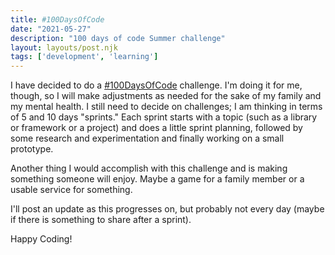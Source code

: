 ```yaml
---
title: #100DaysOfCode
date: "2021-05-27"
description: "100 days of code Summer challenge"
layout: layouts/post.njk
tags: ['development', 'learning']
---
```


I have decided to do a [#100DaysOfCode](https://www.software.com/src/essential-guide-to-the-100-days-of-code-challenge) challenge. I'm doing it for me, though, so I will make adjustments as needed for the sake of my family and my mental health. I still need to decide on challenges; I am thinking in terms of 5 and 10 days "sprints." Each sprint starts with a topic (such as a library or framework or a project) and does a little sprint planning, followed by some research and experimentation and finally working on a small prototype.

Another thing I would accomplish with this challenge and is making something someone will enjoy. Maybe a game for a family member or a usable service for something. 

I'll post an update as this progresses on, but probably not every day (maybe if there is something to share after a sprint).

Happy Coding!
